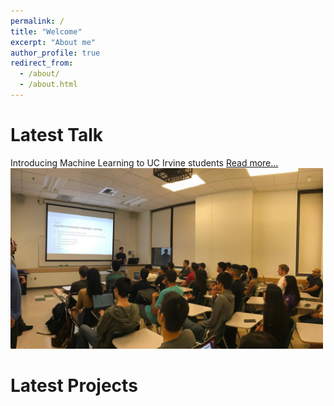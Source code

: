 ```yaml
---
permalink: /
title: "Welcome"
excerpt: "About me"
author_profile: true
redirect_from: 
  - /about/
  - /about.html
---
```


Latest Talk
======

Introducing Machine Learning to UC Irvine students [Read more...](https://avourakis.github.io/portfolio)
<img src="/images/test_image.jpg" alt="Talk at UCI" style="width: 500px;"/>


Latest Projects
======

